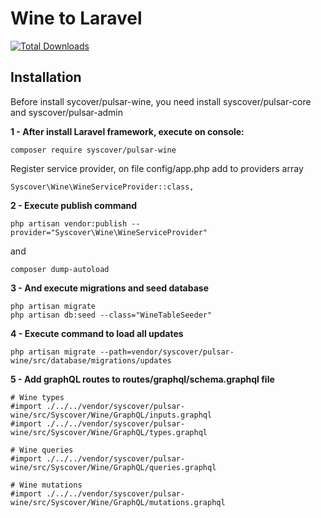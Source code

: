 # Wine to Laravel

[![Total Downloads](https://poser.pugx.org/syscover/pulsar-wine/downloads)](https://packagist.org/packages/syscover/pulsar-wine)

## Installation

Before install sycover/pulsar-wine, you need install syscover/pulsar-core and syscover/pulsar-admin

**1 - After install Laravel framework, execute on console:**
```
composer require syscover/pulsar-wine
```

Register service provider, on file config/app.php add to providers array
```
Syscover\Wine\WineServiceProvider::class,
```

**2 - Execute publish command**
```
php artisan vendor:publish --provider="Syscover\Wine\WineServiceProvider"
```
and
```
composer dump-autoload
```

**3 - And execute migrations and seed database**
```
php artisan migrate
php artisan db:seed --class="WineTableSeeder"
```

**4 - Execute command to load all updates**
```
php artisan migrate --path=vendor/syscover/pulsar-wine/src/database/migrations/updates
```

**5 - Add graphQL routes to routes/graphql/schema.graphql file**
```
# Wine types
#import ./../../vendor/syscover/pulsar-wine/src/Syscover/Wine/GraphQL/inputs.graphql
#import ./../../vendor/syscover/pulsar-wine/src/Syscover/Wine/GraphQL/types.graphql

# Wine queries
#import ./../../vendor/syscover/pulsar-wine/src/Syscover/Wine/GraphQL/queries.graphql

# Wine mutations
#import ./../../vendor/syscover/pulsar-wine/src/Syscover/Wine/GraphQL/mutations.graphql
```